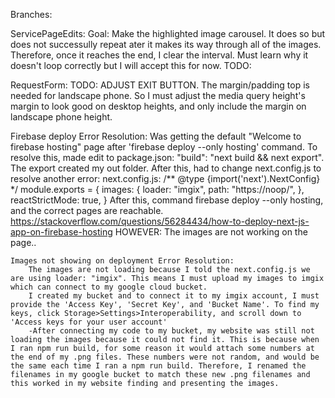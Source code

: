 Branches:


ServicePageEdits:
    Goal: Make the highlighted image carousel. It does so but does not successully repeat ater it makes its way through all of the images. Therefore, once it reaches the end, I clear the interval. Must learn why it doesn't loop correctly but I will accept this for now.
    TODO: 

RequestForm:
    TODO: ADJUST EXIT BUTTON. The margin/padding top is needed for landscape phone. So I must adjust the media query height's margin to look good on desktop heights, and only include the margin on landscape phone height.

Firebase deploy Error Resolution:
    Was getting the default "Welcome to firebase hosting" page after 'firebase deploy --only hosting' command. To resolve this, made edit to package.json: "build": "next build && next export". The export created my out folder. After this, had to change next.config.js to resolve another error: 
        next.config.js:
        /** @type {import('next').NextConfig} */
module.exports = {
  images: {
    loader: "imgix",
    path: "https://noop/",
  },
  reactStrictMode: true,
}
    After this, command firebase deploy --only hosting, and the correct pages are reachable. https://stackoverflow.com/questions/56284434/how-to-deploy-next-js-app-on-firebase-hosting
    HOWEVER: The images are not working on the page..

    Images not showing on deployment Error Resolution:
        The images are not loading because I told the next.config.js we are using loader: "imgix". This means I must upload my images to imgix which can connect to my google cloud bucket.
        I created my bucket and to connect it to my imgix account, I must provide the 'Access Key', 'Secret Key', and 'Bucket Name'. To find my keys, click Storage>Settings>Interoperability, and scroll down to 'Access keys for your user account'
        -After connecting my code to my bucket, my website was still not loading the images because it could not find it. This is because when I ran npm run build, for some reason it would attach some numbers at the end of my .png files. These numbers were not random, and would be the same each time I ran a npm run build. Therefore, I renamed the filenames in my google bucket to match these new .png filenames and this worked in my website finding and presenting the images.
